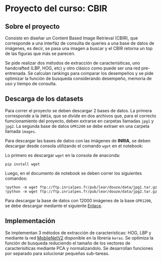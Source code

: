 # Proyecto del curso:  CBIR

## Sobre el proyecto

 Consiste en diseñar un Content Based Image Retrieval (CBIR), que corresponde a una interfáz de consulta de queries a una base de datos de imágenes, es decir, se pasa una imagen a buscar y el CBIR retorna un top de las figuras que más se parecen.
 
 Se pide realizar dos métodos de extracción de caracterísiticas, uno handcrafted (LBP, HOG, etc) y otro clásico como puede ser una red pre-entrenada. Se calculan rankings para comparar los desempeños y se pide optimizar la función de busqueda considerando desempeño, memoria de uso y tiempo de consulta.


## Descarga de los datasets
Para correr el proyecto se deben descargar 2 bases de datos. La primera corresponde a la ```INRIA```, que se divide en dos archivos que, para el correcto fumcionamiento del proyecto, deben extrarse en carpetas llamadas ```jpg1``` y ```jpg2```. La segunda base de datos ```GPR1200``` se debe extraer en una carpeta llamada ```ìmages```.


Para descargar las bases de datos con las imágenes de **INRIA**, se deben descargar desde consola utilizando el comando `wget` en el notebook:

Lo primero es descargar `wget` en la consola de anaconda:
```
pip install wget
```
Luego, en el documento de notebook se deben correr los siguientes comandos:
```
!python -m wget ftp://ftp.inrialpes.fr/pub/lear/douze/data/jpg1.tar.gz
!python -m wget ftp://ftp.inrialpes.fr/pub/lear/douze/data/jpg2.tar.gz
```

Para descargar la base de datos con 12000 imágenes de la base `GPR1200`, se debe descargar mediante el siguiente [Enlace](https://visual-computing.com/files/GPR1200/GPR1200.zip).
## Implementación

Se implementan 3 métodos de extracción de características: HOG, LBP y mediante la red [MobileNetV2](https://keras.io/api/applications/mobilenet/) disponible en la librería `keras`. Se optimiza la función de busqueda reduciendo el tamaño de los vectores de caracterísiticas mediante PCA y normalizandolo. Se desarrollan funciones por separado para solucionar pequeñas sub-tareas.
